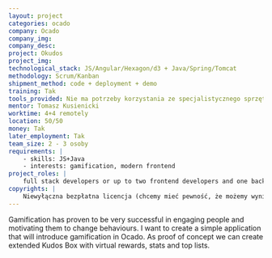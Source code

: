 ```yaml
---
layout: project
categories: ocado
company: Ocado
company_img:
company_desc:
project: Okudos
project_img:
technological_stack: JS/Angular/Hexagon/d3 + Java/Spring/Tomcat
methodology: Scrum/Kanban
shipment_method: code + deployment + demo
training: Tak
tools_provided: Nie ma potrzeby korzystania ze specjalistycznego sprzętu.
mentor: Tomasz Kusienicki
worktime: 4+4 remotely
location: 50/50
money: Tak
later_employment: Tak
team_size: 2 - 3 osoby
requirements: |
    - skills: JS+Java
    - interests: gamification, modern front­end
project_roles: |
    full stack developers or up to two front­end developers and one back­end developer
copyrights: |
    Niewyłączna bezpłatna licencja (chcemy mieć pewność, że możemy wyniki pracy wykorzystać w naszych projektach)
---
```

Gamification has proven to be very successful in engaging people and motivating them to change behaviours. I want to create a simple application that will introduce gamification in Ocado. As proof of concept we can create extended Kudos Box with virtual rewards, stats and top lists.
